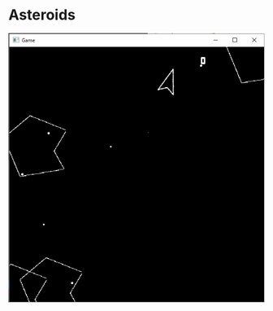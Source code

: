 # Asteroids


![Screenshot](https://github.com/TobiasOnoufriou/Asteroids/blob/master/AsteroidScreenShot.png)
